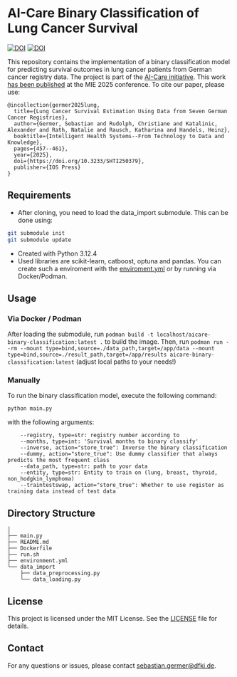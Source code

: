 # AI-Care Binary Classification of Lung Cancer Survival
[![DOI](https://zenodo.org/badge/DOI/10.5281/zenodo.14524261.svg)](https://doi.org/10.5281/zenodo.14524261)
[![DOI](https://img.shields.io/badge/Paper@MIE-10.3233/SHTI250379-blue)](doi.org/10.3233/SHTI250379)

This repository contains the implementation of a binary classification model for predicting survival outcomes in lung cancer patients from German cancer registry data. The project is part of the [AI-Care initiative](https://ai-care-cancer.de/). This work [has been published](https://doi.org/10.3233/SHTI250379) at the MIE 2025 conference.
To cite our paper, please use:
```
@incollection{germer2025lung,
  title={Lung Cancer Survival Estimation Using Data from Seven German Cancer Registries},
  author={Germer, Sebastian and Rudolph, Christiane and Katalinic, Alexander and Rath, Natalie and Rausch, Katharina and Handels, Heinz},
  booktitle={Intelligent Health Systems--From Technology to Data and Knowledge},
  pages={457--461},
  year={2025},
  doi={https://doi.org/10.3233/SHTI250379},
  publisher={IOS Press}
}
```

## Requirements
- After cloning, you need to load the data_import submodule. This can be done using:
```bash
git submodule init
git submodule update
```

- Created with Python 3.12.4
- Used libraries are scikit-learn, catboost, optuna and pandas.
  You can create such a enviroment with the [enviroment.yml](enviroment.yml) or by running via Docker/Podman.

## Usage
### Via Docker / Podman
After loading the submodule, run `podman build -t localhost/aicare-binary-classification:latest .` to build the image.
Then, run `podman run --rm --mount type=bind,source=./data_path,target=/app/data --mount type=bind,source=./result_path,target=/app/results aicare-binary-classification:latest` (adjust local paths to your needs!)


### Manually
To run the binary classification model, execute the following command:

```bash
python main.py 
```
with the following arguments:
```
    --registry, type=str: registry number according to   
    --months, type=int: 'Survival months to binary classify'
    --inverse, action="store_true": Inverse the binary classification
    --dummy, action="store_true": Use dummy classifier that always predicts the most frequent class
    --data_path, type=str: path to your data
    --entity, type=str: Entity to train on (lung, breast, thyroid, non_hodgkin_lymphoma)
    --traintestswap, action="store_true": Whether to use register as training data instead of test data
```


## Directory Structure

```
│
├── main.py
├── README.md
├── Dockerfile
├── run.sh
├── environment.yml
└── data_import
    ├── data_preprocessing.py
    └── data_loading.py
```

## License

This project is licensed under the MIT License. See the [LICENSE](LICENSE) file for details.

## Contact

For any questions or issues, please contact [sebastian.germer@dfki.de](mailto:sebastian.germer@dfki.de).